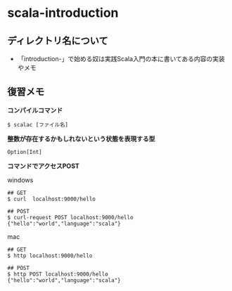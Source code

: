 # scala-introduction

## ディレクトリ名について
 + 「introduction-」で始める奴は実践Scala入門の本に書いてある内容の実装やメモ


## 復習メモ
**コンパイルコマンド**
```
$ scalac [ファイル名]
```

**整数が存在するかもしれないという状態を表現する型**

```
Option[Int]
```


**コマンドでアクセスPOST**

windows
```
## GET
$ curl  localhost:9000/hello

## POST
$ curl-request POST localhost:9000/hello
{"hello":"world","language":"scala"}
```

mac
```
## GET
$ http localhost:9000/hello

## POST
$ http POST localhost:9000/hello
{"hello":"world","language":"scala"}
```
